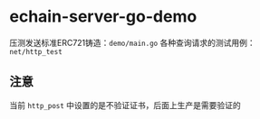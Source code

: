 # echain-server-go-demo

压测发送标准ERC721铸造：``demo/main.go``
各种查询请求的测试用例： ``net/http_test``

## 注意
当前 ``http_post`` 中设置的是不验证证书，后面上生产是需要验证的